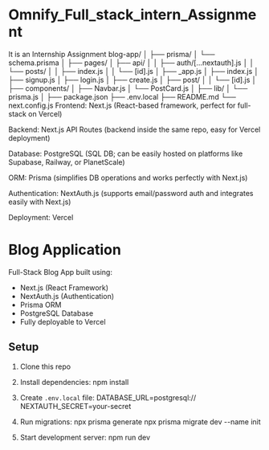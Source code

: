 # Omnify_Full_stack_intern_Assignment
It is an Internship Assignment
blog-app/
│
├── prisma/
│   └── schema.prisma
│
├── pages/
│   ├── api/
│   │   ├── auth/[...nextauth].js
│   │   └── posts/
│   │       ├── index.js
│   │       └── [id].js
│   ├── _app.js
│   ├── index.js
│   ├── signup.js
│   ├── login.js
│   ├── create.js
│   ├── post/
│   │   └── [id].js
│
├── components/
│   ├── Navbar.js
│   └── PostCard.js
│
├── lib/
│   └── prisma.js
│
├── package.json
├── .env.local
├── README.md
└── next.config.js
Frontend: Next.js (React-based framework, perfect for full-stack on Vercel)

Backend: Next.js API Routes (backend inside the same repo, easy for Vercel deployment)

Database: PostgreSQL (SQL DB; can be easily hosted on platforms like Supabase, Railway, or PlanetScale)

ORM: Prisma (simplifies DB operations and works perfectly with Next.js)

Authentication: NextAuth.js (supports email/password auth and integrates easily with Next.js)

Deployment: Vercel
# Blog Application

Full-Stack Blog App built using:

- Next.js (React Framework)
- NextAuth.js (Authentication)
- Prisma ORM
- PostgreSQL Database
- Fully deployable to Vercel

## Setup

1. Clone this repo
2. Install dependencies:
npm install

3. Create `.env.local` file:
DATABASE_URL=postgresql://<your-db-url>
NEXTAUTH_SECRET=your-secret
4. Run migrations:
npx prisma generate
npx prisma migrate dev --name init

5. Start development server:
npm run dev




